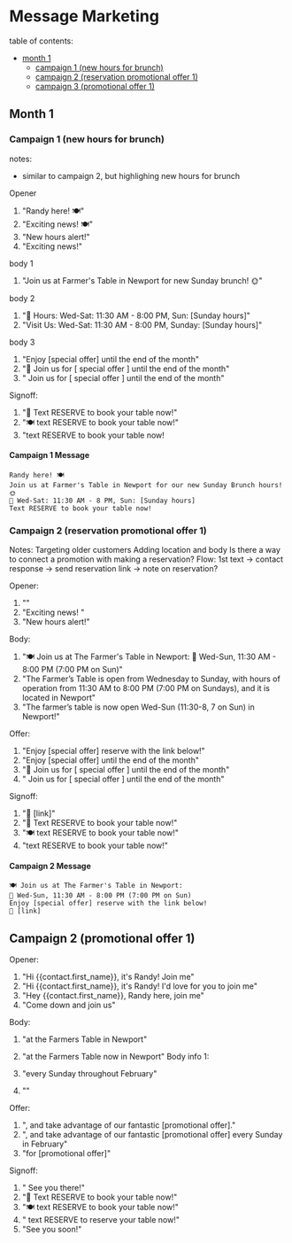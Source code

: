 # Message Marketing

table of contents:

- [month 1](#month-1)
  - [campaign 1 (new hours for brunch)](#campaign-1-new-hours-for-brunch)
  - [campaign 2 (reservation promotional offer 1)](#campaign-2-reservation-promotional-offer-1)
  - [campaign 3 (promotional offer 1)](#campaign-2-promotional-offer-1)

## Month 1

### Campaign 1 (new hours for brunch)

notes:

- similar to campaign 2, but highlighing new hours for brunch

Opener

 1. "Randy here! 🍽️"
 1. "Exciting news! 🍽️"
 1. "New hours alert!"
 1. "Exciting news!"

 body 1

 1. "Join us at Farmer's Table in Newport for new Sunday brunch! 🌞"

body 2

1. "📅 Hours: Wed-Sat: 11:30 AM - 8:00 PM, Sun: [Sunday hours]"
1. "Visit Us: Wed-Sat: 11:30 AM - 8:00 PM, Sunday: [Sunday hours]"

body 3

1. "Enjoy [special offer] until the end of the month"
1. "🎉 Join us for [ special offer ] until the end of the month"
1. " Join us for [ special offer ] until the end of the month"

Signoff:

1. "📲 Text RESERVE to book your table now!"
1. "🍽️ text RESERVE to book your table now!"
1. "text RESERVE to book your table now!

#### Campaign 1 Message

```text
Randy here! 🍽️
Join us at Farmer's Table in Newport for our new Sunday Brunch hours! 🌞
📅 Wed-Sat: 11:30 AM - 8 PM, Sun: [Sunday hours]
Text RESERVE to book your table now!
```

### Campaign 2 (reservation promotional offer 1)

Notes:
Targeting older customers
Adding location and body
Is there a way to connect a promotion with making a reservation?
Flow: 1st text -> contact response -> send reservation link -> note on reservation?

Opener:

 1. ""
 1. "Exciting news! "
 1. "New hours alert!"

Body:

1. "🍽️ Join us at The Farmer's Table in Newport: 📅 Wed-Sun, 11:30 AM - 8:00 PM (7:00 PM on Sun)"
1. "The Farmer’s Table is open from Wednesday to Sunday, with hours of operation from 11:30 AM to 8:00 PM (7:00 PM on Sundays), and it is located in Newport"
1. "The farmer’s table is now open Wed-Sun (11:30-8, 7 on Sun) in Newport!"

Offer:

1. "Enjoy [special offer] reserve with the link below!"
1. "Enjoy [special offer] until the end of the month"
1. "🎉 Join us for [ special offer ] until the end of the month"
1. " Join us for [ special offer ] until the end of the month"

Signoff:

1. "📲 [link]"
1. "📲 Text RESERVE to book your table now!"
1. "🍽️ text RESERVE to book your table now!"
1. "text RESERVE to book your table now!"

#### Campaign 2 Message

```text
🍽️ Join us at The Farmer's Table in Newport: 
📅 Wed-Sun, 11:30 AM - 8:00 PM (7:00 PM on Sun)
Enjoy [special offer] reserve with the link below!
📲 [link]
```

## Campaign 2 (promotional offer 1)

Opener:

1. "Hi {{contact.first_name}}, it's Randy! Join me"
1. "Hi {{contact.first_name}}, it's Randy! I'd love for you to join me"
1. "Hey {{contact.first_name}}, Randy here, join me"
1. "Come down and join us"

Body:

1. "at the Farmers Table in Newport"
1. "at the Farmers Table now in Newport"
Body info 1:

1. "every Sunday throughout February"
1. ""

Offer:

1. ", and take advantage of our fantastic [promotional offer]."
1. ", and take advantage of our fantastic [promotional offer] every Sunday in February"
1. "for [promotional offer]"

Signoff:
1. " See you there!"
1. "📲 Text RESERVE to book your table now!"
1. "🍽️ text RESERVE to book your table now!"
1. " text RESERVE to reserve your table now!"
1. "See you soon!"
